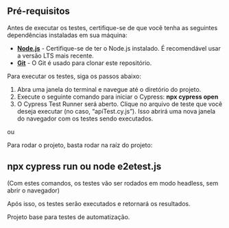 ## **Pré-requisitos**


Antes de executar os testes, certifique-se de que você tenha as seguintes dependências instaladas em sua máquina:


- **[Node.js](https://nodejs.org/)** - Certifique-se de ter o Node.js instalado. É recomendável usar a versão LTS mais recente.
- **[Git](https://git-scm.com/)** - O Git é usado para clonar este repositório.


Para executar os testes, siga os passos abaixo:

1. Abra uma janela do terminal e navegue até o diretório do projeto.
2. Execute o seguinte comando para iniciar o Cypress: **npx cypress open**
3. O Cypress Test Runner será aberto. Clique no arquivo de teste que você deseja executar (no caso, “apiTest.cy.js”). 
Isso abrirá uma nova janela do navegador com os testes sendo executados.

ou

Para rodar o projeto, basta rodar na raíz do projeto:
## **npx cypress run** ou **node e2etest.js** 
(Com estes comandos, os testes vão ser rodados em modo headless, sem abrir o navegador)



Após isso, os testes serão executados e retornará os resultados.


Projeto base para testes de automatização.

